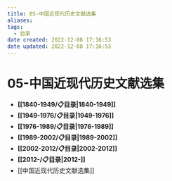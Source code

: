 ```yaml
---
title: 05-中国近现代历史文献选集
aliases:
tags:
  - 目录
date created: 2022-12-08 17:16:53
date updated: 2022-12-08 17:16:53
---
```


# 05-中国近现代历史文献选集

- **[[1840-1949/📋目录|1840-1949]]**
- **[[1949-1976/📋目录|1949-1976]]**
- **[[1976-1989/📋目录|1976-1989]]**
- **[[1989-2002/📋目录|1989-2002]]**
- **[[2002-2012/📋目录|2002-2012]]**
- **[[2012-/📋目录|2012-]]**
- [[中国近现代历史文献选集]]
